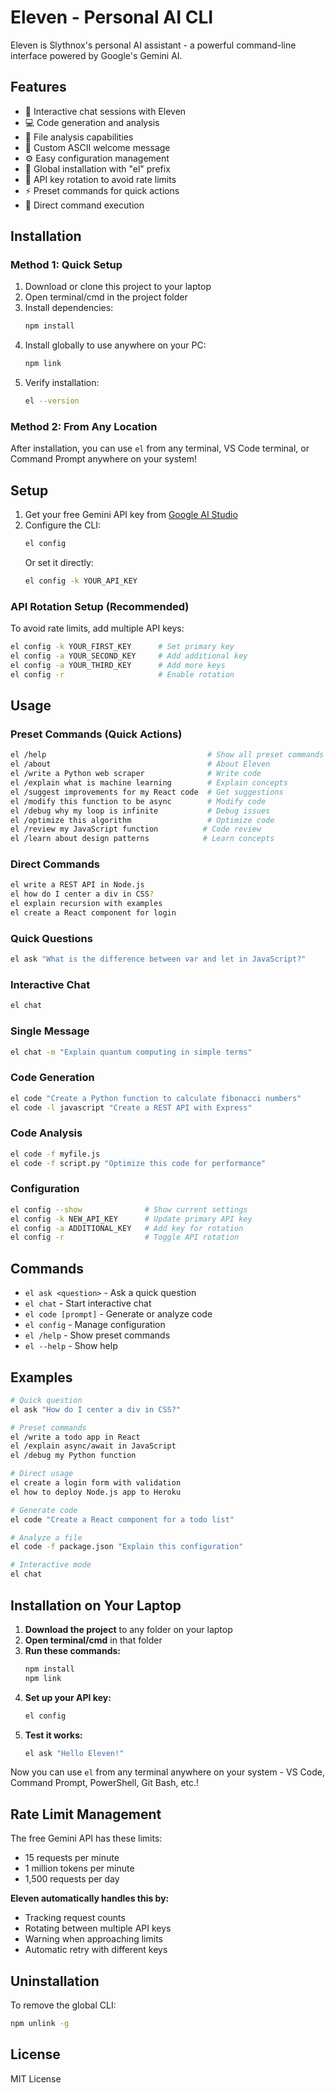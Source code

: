 # Eleven - Personal AI CLI

Eleven is Slythnox's personal AI assistant - a powerful command-line interface powered by Google's Gemini AI.

## Features

- 💬 Interactive chat sessions with Eleven
- 💻 Code generation and analysis
- 📁 File analysis capabilities
- 🎨 Custom ASCII welcome message
- ⚙️ Easy configuration management
- 🚀 Global installation with "el" prefix
- 🔄 API key rotation to avoid rate limits
- ⚡ Preset commands for quick actions
- 🎯 Direct command execution

## Installation

### Method 1: Quick Setup
1. Download or clone this project to your laptop
2. Open terminal/cmd in the project folder
3. Install dependencies:
   ```bash
   npm install
   ```
4. Install globally to use anywhere on your PC:
   ```bash
   npm link
   ```
5. Verify installation:
   ```bash
   el --version
   ```

### Method 2: From Any Location
After installation, you can use `el` from any terminal, VS Code terminal, or Command Prompt anywhere on your system!

## Setup

1. Get your free Gemini API key from [Google AI Studio](https://makersuite.google.com/app/apikey)
2. Configure the CLI:
   ```bash
   el config
   ```
   Or set it directly:
   ```bash
   el config -k YOUR_API_KEY
   ```

### API Rotation Setup (Recommended)
To avoid rate limits, add multiple API keys:
```bash
el config -k YOUR_FIRST_KEY      # Set primary key
el config -a YOUR_SECOND_KEY     # Add additional key
el config -a YOUR_THIRD_KEY      # Add more keys
el config -r                     # Enable rotation
```

## Usage

### Preset Commands (Quick Actions)
```bash
el /help                                    # Show all preset commands
el /about                                   # About Eleven
el /write a Python web scraper              # Write code
el /explain what is machine learning        # Explain concepts
el /suggest improvements for my React code  # Get suggestions
el /modify this function to be async        # Modify code
el /debug why my loop is infinite           # Debug issues
el /optimize this algorithm                 # Optimize code
el /review my JavaScript function          # Code review
el /learn about design patterns            # Learn concepts
```

### Direct Commands
```bash
el write a REST API in Node.js
el how do I center a div in CSS?
el explain recursion with examples
el create a React component for login
```

### Quick Questions
```bash
el ask "What is the difference between var and let in JavaScript?"
```

### Interactive Chat
```bash
el chat
```

### Single Message
```bash
el chat -m "Explain quantum computing in simple terms"
```

### Code Generation
```bash
el code "Create a Python function to calculate fibonacci numbers"
el code -l javascript "Create a REST API with Express"
```

### Code Analysis
```bash
el code -f myfile.js
el code -f script.py "Optimize this code for performance"
```

### Configuration
```bash
el config --show              # Show current settings
el config -k NEW_API_KEY      # Update primary API key
el config -a ADDITIONAL_KEY   # Add key for rotation
el config -r                  # Toggle API rotation
```

## Commands

- `el ask <question>` - Ask a quick question
- `el chat` - Start interactive chat
- `el code [prompt]` - Generate or analyze code
- `el config` - Manage configuration
- `el /help` - Show preset commands
- `el --help` - Show help

## Examples

```bash
# Quick question
el ask "How do I center a div in CSS?"

# Preset commands
el /write a todo app in React
el /explain async/await in JavaScript
el /debug my Python function

# Direct usage
el create a login form with validation
el how to deploy Node.js app to Heroku

# Generate code
el code "Create a React component for a todo list"

# Analyze a file
el code -f package.json "Explain this configuration"

# Interactive mode
el chat
```

## Installation on Your Laptop

1. **Download the project** to any folder on your laptop
2. **Open terminal/cmd** in that folder
3. **Run these commands:**
   ```bash
   npm install
   npm link
   ```
4. **Set up your API key:**
   ```bash
   el config
   ```
5. **Test it works:**
   ```bash
   el ask "Hello Eleven!"
   ```

Now you can use `el` from any terminal anywhere on your system - VS Code, Command Prompt, PowerShell, Git Bash, etc.!

## Rate Limit Management

The free Gemini API has these limits:
- 15 requests per minute
- 1 million tokens per minute  
- 1,500 requests per day

**Eleven automatically handles this by:**
- Tracking request counts
- Rotating between multiple API keys
- Warning when approaching limits
- Automatic retry with different keys

## Uninstallation

To remove the global CLI:
```bash
npm unlink -g
```

## License

MIT License
